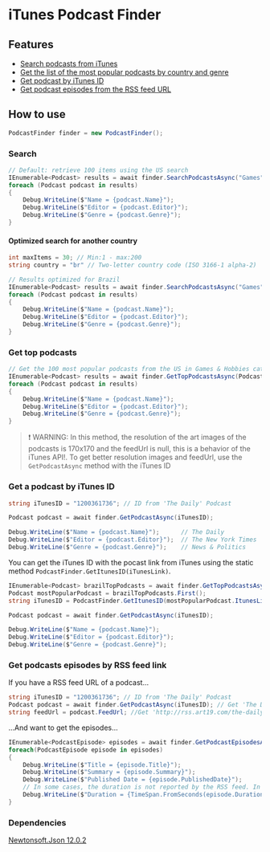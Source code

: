 # iTunes Podcast Finder
## Features

- [Search podcasts from iTunes](#search)
- [Get the list of the most popular podcasts by country and genre](#get-top-podcasts)
- [Get podcast by iTunes ID](#get-a-podcast-by-itunes-id)
- [Get podcast episodes from the RSS feed URL](#get-podcasts-episodes-by-rss-feed-link)

## How to use

```C#
PodcastFinder finder = new PodcastFinder();
```

### Search
```C#
// Default: retrieve 100 items using the US search
IEnumerable<Podcast> results = await finder.SearchPodcastsAsync("Games");
foreach (Podcast podcast in results)
{
    Debug.WriteLine($"Name = {podcast.Name}");
    Debug.WriteLine($"Editor = {podcast.Editor}");
    Debug.WriteLine($"Genre = {podcast.Genre}");
}		
```

#### Optimized search for another country

```C#
int maxItems = 30; // Min:1 - max:200
string country = "br" // Two-letter country code (ISO 3166-1 alpha-2)

// Results optimized for Brazil
IEnumerable<Podcast> results = await finder.SearchPodcastsAsync("Games", maxItems, country);
foreach (Podcast podcast in results)
{
    Debug.WriteLine($"Name = {podcast.Name}");
    Debug.WriteLine($"Editor = {podcast.Editor}");
    Debug.WriteLine($"Genre = {podcast.Genre}");
}
```	

### Get top podcasts

```C#
// Get the 100 most popular podcasts from the US in Games & Hobbies category
IEnumerable<Podcast> results = await finder.GetTopPodcastsAsync(PodcastGenre.GamesAndHobbies);
foreach (Podcast podcast in results)
{
    Debug.WriteLine($"Name = {podcast.Name}");
    Debug.WriteLine($"Editor = {podcast.Editor}");
    Debug.WriteLine($"Genre = {podcast.Genre}");
}
```	
> :exclamation: WARNING: In this method, the resolution of the art images of the podcasts is 170x170 and the feedUrl is null, this is a behavior of the iTunes API!. To get better resolution images and feedUrl, use the `GetPodcastAsync` method with the iTunes ID

### Get a podcast by iTunes ID

```C#
string iTunesID = "1200361736"; // ID from 'The Daily' Podcast

Podcast podcast = await finder.GetPodcastAsync(iTunesID);

Debug.WriteLine($"Name = {podcast.Name}");      // The Daily
Debug.WriteLine($"Editor = {podcast.Editor}");	// The New York Times
Debug.WriteLine($"Genre = {podcast.Genre}");    // News & Politics
```	
You can get the iTunes ID with the pocast link from iTunes using the static method `PodcastFinder.GetItunesID(iTunesLink)`.

```C#
IEnumerable<Podcast> brazilTopPodcasts = await finder.GetTopPodcastsAsync(PodcastGenre.All, 50, "br");
Podcast mostPopularPodcast = brazilTopPodcasts.First();
string iTunesID = PodcastFinder.GetItunesID(mostPopularPodcast.ItunesLink);

Podcast podcast = await finder.GetPodcastAsync(iTunesID);

Debug.WriteLine($"Name = {podcast.Name}");
Debug.WriteLine($"Editor = {podcast.Editor}");
Debug.WriteLine($"Genre = {podcast.Genre}");	
```

### Get podcasts episodes by RSS feed link
If you have a RSS feed URL of a podcast...

```C#
string iTunesID = "1200361736"; // ID from 'The Daily' Podcast
Podcast podcast = await finder.GetPodcastAsync(iTunesID); // Get 'The Daily' Podcast infos
string feedUrl = podcast.FeedUrl; //Get 'http://rss.art19.com/the-daily'

```	

...And want to get the episodes...

```C#
IEnumerable<PodcastEpisode> episodes = await finder.GetPodcastEpisodesAsync(feedUrl);
foreach(PodcastEpisode episode in episodes)
{
    Debug.WriteLine($"Title = {episode.Title}");
    Debug.WriteLine($"Summary = {episode.Summary}");    
    Debug.WriteLine($"Published Date = {episode.PublishedDate}");
    // In some cases, the duration is not reported by the RSS feed. In these scenarios, the 'Duration' value is zero
    Debug.WriteLine($"Duration = {TimeSpan.FromSeconds(episode.Duration)}");
}
```	
### Dependencies

[Newtonsoft.Json 12.0.2](https://github.com/JamesNK/Newtonsoft.Json)
